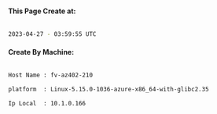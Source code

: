 
   
#### This Page Create at:

```bash

2023-04-27 - 03:59:55 UTC

```

#### Create By Machine:

```bash

Host Name : fv-az402-210

platform  : Linux-5.15.0-1036-azure-x86_64-with-glibc2.35

Ip Local  : 10.1.0.166

```


